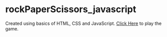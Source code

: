 # rockPaperScissors_javascript

Created using basics of HTML, CSS and JavaScript.
[Click Here](https://aayushthakur1999.github.io/TicTacToe_javascript/) to play the game.
